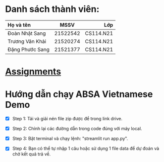 # Danh sách thành viên:
| Họ và tên      | MSSV | Lớp     |
| :---        |    :----:   |          ---: |
| Đoàn Nhật Sang  | 21522542       | CS114.N21   |
| Trương Văn Khải   | 21520274        | CS114.N21      |
| Đặng Phước Sang | 21521377 | CS114.N21 |
# [Assignments](https://github.com/dnsang1611/CS114.N21-KHNT/tree/master/final-project)

# Hướng dẫn chạy ABSA Vietnamese Demo
- [x] Step 1: Tải và giải nén file zip được để trong link drive.
- [x] Step 2: Chỉnh lại các đường dẫn trong code đúng với máy local.
- [x] Step 3: Bật terminal và chạy lệnh: "streamlit run app.py".
- [x] Step 4: Bạn có thể tự nhập 1 câu hoặc sử dụng 1 file data để dự đoán và chờ kết quả trả về.

